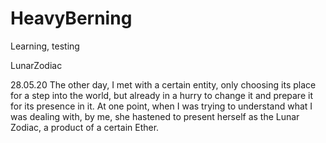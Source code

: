 # HeavyBerning
Learning, testing


LunarZodiac


28.05.20
The other day, I met with a certain entity, only choosing its place for a step into the world, but already in a hurry to change it and prepare it for its presence in it.  At one point, when I was trying to understand what I was dealing with, by me, she hastened to present herself as the Lunar Zodiac, a product of a certain Ether.
